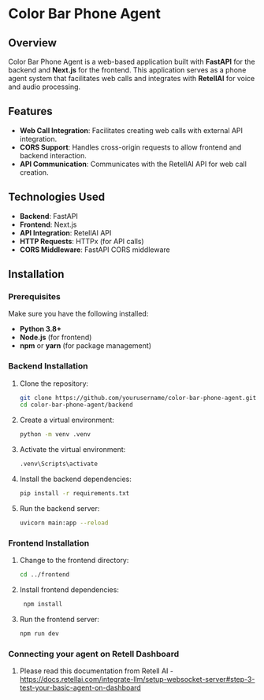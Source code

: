 # Color Bar Phone Agent

## Overview
Color Bar Phone Agent is a web-based application built with **FastAPI** for the backend and **Next.js** for the frontend. This application serves as a phone agent system that facilitates web calls and integrates with **RetellAI** for voice and audio processing.

## Features
- **Web Call Integration**: Facilitates creating web calls with external API integration.
- **CORS Support**: Handles cross-origin requests to allow frontend and backend interaction.
- **API Communication**: Communicates with the RetellAI API for web call creation.

## Technologies Used
- **Backend**: FastAPI
- **Frontend**: Next.js
- **API Integration**: RetellAI API
- **HTTP Requests**: HTTPx (for API calls)
- **CORS Middleware**: FastAPI CORS middleware

## Installation

### Prerequisites
Make sure you have the following installed:
- **Python 3.8+**
- **Node.js** (for frontend)
- **npm** or **yarn** (for package management)

### Backend Installation
1. Clone the repository:
   ```bash
   git clone https://github.com/yourusername/color-bar-phone-agent.git
   cd color-bar-phone-agent/backend
2. Create a virtual environment:
   ```bash
   python -m venv .venv
3. Activate the virtual environment:
   ```bash
   .venv\Scripts\activate
4. Install the backend dependencies:
   ```bash
   pip install -r requirements.txt
5. Run the backend server:
   ```bash
   uvicorn main:app --reload


### Frontend Installation
1. Change to the frontend directory:
   ```bash
   cd ../frontend
2. Install frontend dependencies:
   ```bash
    npm install
3. Run the frontend server:
   ```bash
   npm run dev

### Connecting your agent on Retell Dashboard
1. Please read this documentation from Retell AI
   -https://docs.retellai.com/integrate-llm/setup-websocket-server#step-3-test-your-basic-agent-on-dashboard

